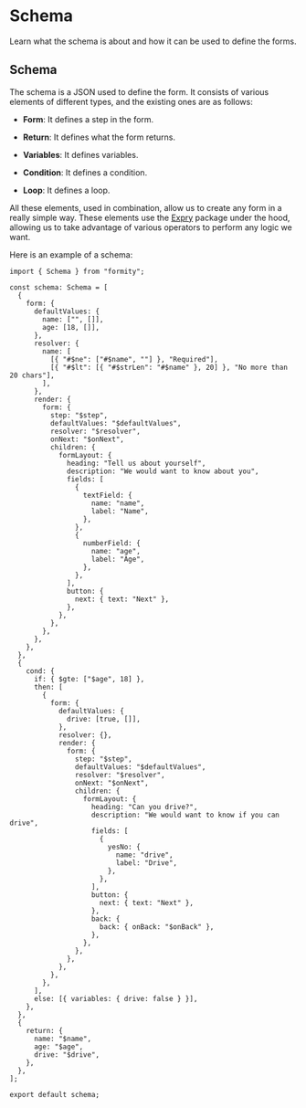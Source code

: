# Schema

Learn what the schema is about and how it can be used to define the forms.

## Schema

The schema is a JSON used to define the form. It consists of various elements of different types, and the existing ones are as follows:

- **Form**: It defines a step in the form.

- **Return**: It defines what the form returns.

- **Variables**: It defines variables.

- **Condition**: It defines a condition.

- **Loop**: It defines a loop.

All these elements, used in combination, allow us to create any form in a really simple way. These elements use the [Expry](https://expry.dev) package under the hood, allowing us to take advantage of various operators to perform any logic we want.

Here is an example of a schema:

```tsx
import { Schema } from "formity";

const schema: Schema = [
  {
    form: {
      defaultValues: {
        name: ["", []],
        age: [18, []],
      },
      resolver: {
        name: [
          [{ "#$ne": ["#$name", ""] }, "Required"],
          [{ "#$lt": [{ "#$strLen": "#$name" }, 20] }, "No more than 20 chars"],
        ],
      },
      render: {
        form: {
          step: "$step",
          defaultValues: "$defaultValues",
          resolver: "$resolver",
          onNext: "$onNext",
          children: {
            formLayout: {
              heading: "Tell us about yourself",
              description: "We would want to know about you",
              fields: [
                {
                  textField: {
                    name: "name",
                    label: "Name",
                  },
                },
                {
                  numberField: {
                    name: "age",
                    label: "Age",
                  },
                },
              ],
              button: {
                next: { text: "Next" },
              },
            },
          },
        },
      },
    },
  },
  {
    cond: {
      if: { $gte: ["$age", 18] },
      then: [
        {
          form: {
            defaultValues: {
              drive: [true, []],
            },
            resolver: {},
            render: {
              form: {
                step: "$step",
                defaultValues: "$defaultValues",
                resolver: "$resolver",
                onNext: "$onNext",
                children: {
                  formLayout: {
                    heading: "Can you drive?",
                    description: "We would want to know if you can drive",
                    fields: [
                      {
                        yesNo: {
                          name: "drive",
                          label: "Drive",
                        },
                      },
                    ],
                    button: {
                      next: { text: "Next" },
                    },
                    back: {
                      back: { onBack: "$onBack" },
                    },
                  },
                },
              },
            },
          },
        },
      ],
      else: [{ variables: { drive: false } }],
    },
  },
  {
    return: {
      name: "$name",
      age: "$age",
      drive: "$drive",
    },
  },
];

export default schema;
```
